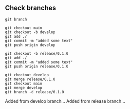 ## Check branches

```
git branch
```

```
git checkout main
git checkout -b develop
git add ./
git commit -m "added some text"
git push origin develop

git checkout -b release/0.1.0
git add ./
git commit -m "added some text"
git push origin release/0.1.0

git checkout develop
git merge release/0.1.0
git checkout main
git merge develop
git branch -d release/0.1.0
```

Added from develop branch...
Added from release branch...
